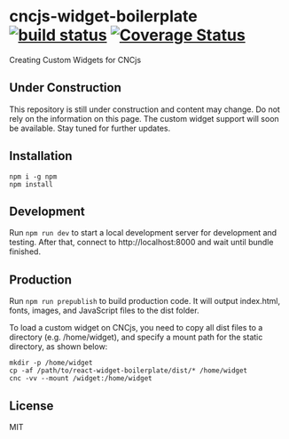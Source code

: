 # cncjs-widget-boilerplate [![build status](https://travis-ci.org/cncjs/cncjs-widget-boilerplate.svg?branch=master)](https://travis-ci.org/cncjs/cncjs-widget-boilerplate) [![Coverage Status](https://coveralls.io/repos/github/cncjs/cncjs-widget-boilerplate/badge.svg?branch=master)](https://coveralls.io/github/cncjs/cncjs-widget-boilerplate?branch=master)

Creating Custom Widgets for CNCjs

## Under Construction

This repository is still under construction and content may change. Do not rely on the information on this page. The custom widget support will soon be available. Stay tuned for further updates.

## Installation

```
npm i -g npm
npm install
```

## Development

Run `npm run dev` to start a local development server for development and testing. After that, connect to http://localhost:8000 and wait until bundle finished.

## Production

Run `npm run prepublish` to build production code. It will output index.html, fonts, images, and JavaScript files to the dist folder. 

To load a custom widget on CNCjs, you need to copy all dist files to a directory (e.g. /home/widget), and specify a mount path for the static directory, as shown below:

```
mkdir -p /home/widget
cp -af /path/to/react-widget-boilerplate/dist/* /home/widget
cnc -vv --mount /widget:/home/widget
```

## License

MIT
